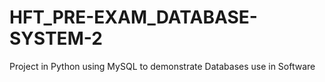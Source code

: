 # HFT_PRE-EXAM_DATABASE-SYSTEM-2
Project in Python using MySQL to demonstrate Databases use in Software
